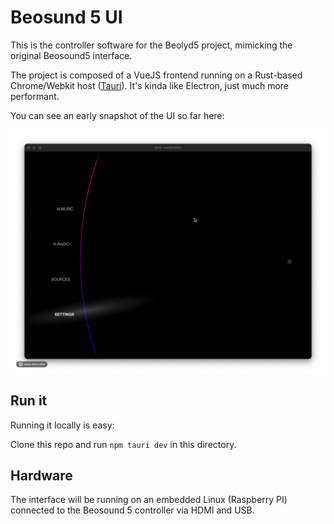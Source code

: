 # Beosund 5 UI

This is the controller software for the Beolyd5 project, mimicking the original Beosound5 interface.

The project is composed of a VueJS frontend running on a Rust-based Chrome/Webkit host ([Tauri](https://www.tauri.org)). It's kinda like Electron, just much more performant.

You can see an early snapshot of the UI so far here:

![UI demo](docs/demo-v1.gif)

## Run it

Running it locally is easy:

Clone this repo and run `npm tauri dev` in this directory.


## Hardware

The interface will be running on an embedded Linux (Raspberry PI) connected to the Beosound 5 controller via HDMI and USB.